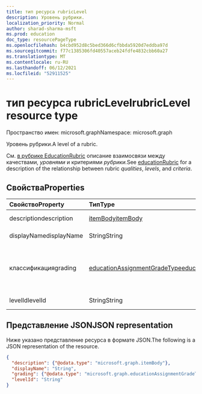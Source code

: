 ```yaml
---
title: тип ресурса rubricLevel
description: Уровень рубрики.
localization_priority: Normal
author: sharad-sharma-msft
ms.prod: education
doc_type: resourcePageType
ms.openlocfilehash: b4cbd952d8c5bed366d6cfbbda5920d7eddba97d
ms.sourcegitcommit: f77c1385306fd40557aceb24fdfe4832cbb60a27
ms.translationtype: MT
ms.contentlocale: ru-RU
ms.lasthandoff: 06/12/2021
ms.locfileid: "52911525"
---
```

# <a name="rubriclevel-resource-type"></a><span data-ttu-id="8acab-103">тип ресурса rubricLevel</span><span class="sxs-lookup"><span data-stu-id="8acab-103">rubricLevel resource type</span></span>

<span data-ttu-id="8acab-104">Пространство имен: microsoft.graph</span><span class="sxs-lookup"><span data-stu-id="8acab-104">Namespace: microsoft.graph</span></span>

<span data-ttu-id="8acab-105">Уровень рубрики.</span><span class="sxs-lookup"><span data-stu-id="8acab-105">A level of a rubric.</span></span> 

<span data-ttu-id="8acab-106">См. [в рубрике EducationRubric](educationrubric.md) описание взаимосвязи между качествами,  *уровнями* и критериями *рубрики.*</span><span class="sxs-lookup"><span data-stu-id="8acab-106">See [educationRubric](educationrubric.md) for a description of the relationship between rubric *qualities*, *levels*, and *criteria*.</span></span>

## <a name="properties"></a><span data-ttu-id="8acab-107">Свойства</span><span class="sxs-lookup"><span data-stu-id="8acab-107">Properties</span></span>

| <span data-ttu-id="8acab-108">Свойство</span><span class="sxs-lookup"><span data-stu-id="8acab-108">Property</span></span>     | <span data-ttu-id="8acab-109">Тип</span><span class="sxs-lookup"><span data-stu-id="8acab-109">Type</span></span>        | <span data-ttu-id="8acab-110">Описание</span><span class="sxs-lookup"><span data-stu-id="8acab-110">Description</span></span> |
|:-------------|:------------|:------------|
|<span data-ttu-id="8acab-111">description</span><span class="sxs-lookup"><span data-stu-id="8acab-111">description</span></span>|[<span data-ttu-id="8acab-112">itemBody</span><span class="sxs-lookup"><span data-stu-id="8acab-112">itemBody</span></span>](itembody.md)|<span data-ttu-id="8acab-113">Описание этого уровня рубрики.</span><span class="sxs-lookup"><span data-stu-id="8acab-113">The description of this rubric level.</span></span>|
|<span data-ttu-id="8acab-114">displayName</span><span class="sxs-lookup"><span data-stu-id="8acab-114">displayName</span></span>|<span data-ttu-id="8acab-115">String</span><span class="sxs-lookup"><span data-stu-id="8acab-115">String</span></span>|<span data-ttu-id="8acab-116">Имя этого уровня рубрики.</span><span class="sxs-lookup"><span data-stu-id="8acab-116">The name of this rubric level.</span></span>|
|<span data-ttu-id="8acab-117">классификация</span><span class="sxs-lookup"><span data-stu-id="8acab-117">grading</span></span>|[<span data-ttu-id="8acab-118">educationAssignmentGradeType</span><span class="sxs-lookup"><span data-stu-id="8acab-118">educationAssignmentGradeType</span></span>](educationassignmentgradetype.md)|<span data-ttu-id="8acab-119">Null, если это не пункты рубрики; [educationAssignmentPointsGradeType,](educationassignmentpointsgradetype.md) если это точки рубрики.</span><span class="sxs-lookup"><span data-stu-id="8acab-119">Null if this is a no-points rubric; [educationAssignmentPointsGradeType](educationassignmentpointsgradetype.md) if it is a points rubric.</span></span>|
|<span data-ttu-id="8acab-120">levelId</span><span class="sxs-lookup"><span data-stu-id="8acab-120">levelId</span></span>|<span data-ttu-id="8acab-121">String</span><span class="sxs-lookup"><span data-stu-id="8acab-121">String</span></span>|<span data-ttu-id="8acab-122">ID этого ресурса.</span><span class="sxs-lookup"><span data-stu-id="8acab-122">The ID of this resource.</span></span>|

## <a name="json-representation"></a><span data-ttu-id="8acab-123">Представление JSON</span><span class="sxs-lookup"><span data-stu-id="8acab-123">JSON representation</span></span>

<span data-ttu-id="8acab-124">Ниже указано представление ресурса в формате JSON.</span><span class="sxs-lookup"><span data-stu-id="8acab-124">The following is a JSON representation of the resource.</span></span>

<!-- {
  "blockType": "resource",
  "optionalProperties": [

  ],
  "@odata.type": "microsoft.graph.rubricLevel",
  "baseType": null
}-->

```json
{
  "description": {"@odata.type": "microsoft.graph.itemBody"},
  "displayName": "String",
  "grading": {"@odata.type": "microsoft.graph.educationAssignmentGradeType"},
  "levelId": "String"
}
```

<!-- uuid: 16cd6b66-4b1a-43a1-adaf-3a886856ed98
2019-02-04 14:57:30 UTC -->
<!-- {
  "type": "#page.annotation",
  "description": "rubricLevel resource",
  "keywords": "",
  "section": "documentation",
  "tocPath": ""
}-->

